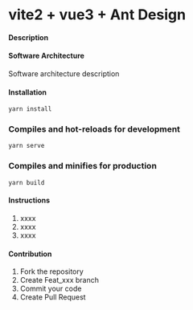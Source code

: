 # vite2 + vue3 + Ant Design

#### Description

#### Software Architecture
Software architecture description


#### Installation

```
yarn install
```

### Compiles and hot-reloads for development
```
yarn serve
```

### Compiles and minifies for production
```
yarn build
```

#### Instructions

1.  xxxx
2.  xxxx
3.  xxxx

#### Contribution

1.  Fork the repository
2.  Create Feat_xxx branch
3.  Commit your code
4.  Create Pull Request

